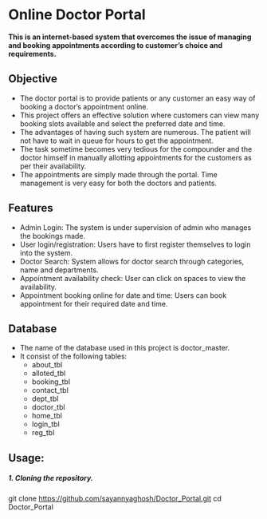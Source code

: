 # Online Doctor Portal
**This is an internet-based system that overcomes the issue of managing
and booking appointments according to customer’s choice and
requirements.**

## Objective
* The doctor portal is to provide patients or any customer an easy way of
booking a doctor’s appointment online. 
* This project offers an effective solution where customers can view many booking slots available and
select the preferred date and time. 
* The advantages of having such system are numerous. The patient will not have to wait in queue for hours to get
the appointment. 
* The task sometime becomes very tedious for the compounder and the doctor himself in manually allotting appointments
for the customers as per their availability.
* The appointments are simply made through the portal. Time management is very easy for both the
doctors and patients.

## Features
* Admin Login: The system is under supervision of admin who
manages the bookings made.
* User login/registration: Users have to first register themselves to
login into the system.
* Doctor Search: System allows for doctor search through categories,
name and departments.
* Appointment availability check: User can click on spaces to view
the availability.
* Appointment booking online for date and time: Users can book
appointment for their required date and time.

## Database
* The name of the database used in this project is doctor_master.
* It consist of the following tables:
    * about_tbl
    * alloted_tbl
    * booking_tbl
    * contact_tbl
    * dept_tbl
    * doctor_tbl
    * home_tbl
    * login_tbl
    * reg_tbl
    
## Usage:

##### 1. Cloning the repository.
  git clone https://github.com/sayannyaghosh/Doctor_Portal.git
  cd Doctor_Portal
